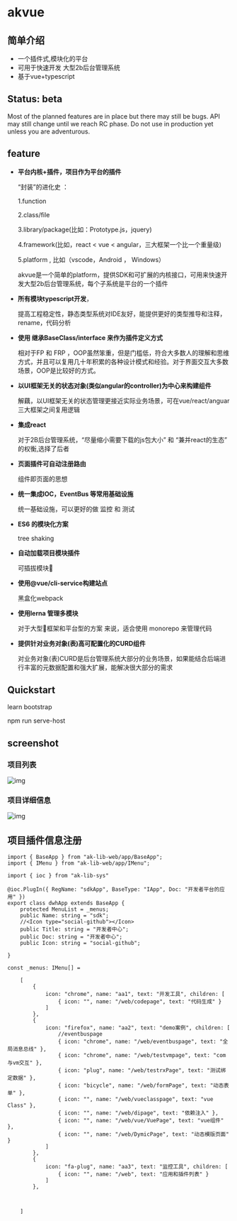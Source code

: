 # akvue
## 简单介绍
- 一个插件式,模块化的平台 
- 可用于快速开发 大型2b后台管理系统  
- 基于vue+typescript 

## Status: beta

Most of the planned features are in place but there may still be bugs. API may still change until we reach RC phase. Do not use in production yet unless you are adventurous.


## feature

+  **平台内核+插件，项目作为平台的插件**

   “封装”的进化史 ： 

   1.function 

   2.class/file   

   3.library/package(比如：Prototype.js，jquery) 

   4.framework(比如，react < vue < angular，三大框架一个比一个重量级)

   5.platform  , 比如（vscode，Android ， Windows）

   akvue是一个简单的platform，提供SDK和可扩展的内核接口，可用来快速开发大型2b后台管理系统，每个子系统是平台的一个插件

+  **所有模块typescript开发**，

   提高工程稳定性，静态类型系统对IDE友好，能提供更好的类型推导和注释，rename，代码分析

+  **使用 继承BaseClass/interface 来作为插件定义方式**

   相对于FP 和 FRP ，OOP虽然笨重，但是门槛低，符合大多数人的理解和思维方式，并且可以复用几十年积累的各种设计模式和经验。对于界面交互大多数场景，OOP是比较好的方式。

+  **以UI框架无关的状态对象(类似angular的controller)为中心来构建组件**

   解藕，以UI框架无关的状态管理更接近实际业务场景，可在vue/react/anguar三大框架之间复用逻辑

+  **集成react**

    对于2B后台管理系统，“尽量缩小需要下载的js包大小” 和 “兼并react的生态” 的权衡,选择了后者

+ **页面插件可自动注册路由**

   组件即页面的思想

+  **统一集成IOC，EventBus 等常用基础设施**

   统一基础设施，可以更好的做 监控 和 测试

+  **ES6 的模块化方案**

   tree shaking 

+  **自动加载项目模块插件**

    可插拔模块

+  **使用@vue/cli-service构建站点**

   黑盒化webpack

+  **使用lerna 管理多模块**

   对于大型框架和平台型的方案 来说，适合使用 monorepo 来管理代码

+  **提供针对业务对象(表)高可配置化的CURD组件**

   对业务对象(表)CURD是后台管理系统大部分的业务场景，如果能结合后端进行丰富的元数据配置和强大扩展，能解决很大部分的需求

## Quickstart

  
  learn bootstrap

  
  npm run serve-host

## screenshot

### 项目列表


![img](https://lusess123.github.io/akvue/img/applist.jpg)




 ### 项目详细信息

![img](https://lusess123.github.io/akvue/img/sdkapp.jpg)


  ## 项目插件信息注册

```
import { BaseApp } from "ak-lib-web/app/BaseApp";
import { IMenu } from "ak-lib-web/app/IMenu";

import { ioc } from "ak-lib-sys"

@ioc.PlugIn({ RegName: "sdkApp", BaseType: "IApp", Doc: "开发者平台的应用" })
export class dwhApp extends BaseApp {
    protected MenuList = _menus;
    public Name: string = "sdk";
    //<Icon type="social-github"></Icon>
    public Title: string = "开发者中心";
    public Doc: string = "开发者中心";
    public Icon: string = "social-github";

}

const _menus: IMenu[] =

    [
        {
            icon: "chrome", name: "aa1", text: "开发工具", children: [
                { icon: "", name: "/web/codepage", text: "代码生成" }
            ]
        },
        {
            icon: "firefox", name: "aa2", text: "demo案例", children: [
                //eventbuspage
                { icon: "chrome", name: "/web/eventbuspage", text: "全局消息总线" },
                { icon: "chrome", name: "/web/testvmpage", text: "com与vm交互" },
                { icon: "plug", name: "/web/testrxPage", text: "测试绑定数据" },
                { icon: "bicycle", name: "/web/formPage", text: "动态表单" },
                { icon: "", name: "/web/vueclasspage", text: "vue Class" },
                { icon: "", name: "/web/dipage", text: "依赖注入" },
                { icon: "", name: "/web/vue/VuePage", text: "vue组件" },
                { icon: "", name: "/web/DymicPage", text: "动态模版页面" }
            ]
        },
        {
            icon: "fa-plug", name: "aa3", text: "监控工具", children: [
                { icon: "", name: "/web", text: "应用和插件列表" }
            ]
        },



    ]

  ```